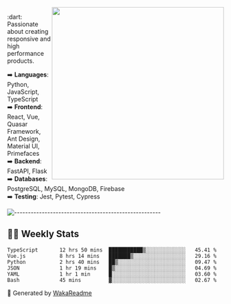 <img src="https://github-readme-stats.vercel.app/api?username=iguit0&show_icons=true&include_all_commits=true&count_private=true&theme=dracula" min-width="400px" max-width="400px" width="400px" align="right" />

<p align="left"> 
  :dart: Passionate about creating responsive and high performance products.
</p>

<p align="left">
  ➡️ <strong>Languages</strong>: Python, JavaScript, TypeScript<br>
  ➡️ <strong>Frontend</strong>: React, Vue, Quasar Framework, Ant Design, Material UI, Primefaces<br>
  ➡️ <strong>Backend</strong>: FastAPI, Flask<br>
  ➡️ <strong>Databases</strong>: PostgreSQL, MySQL, MongoDB, Firebase<br>
  ➡️ <strong>Testing</strong>: Jest, Pytest, Cypress<br>
</p>

![-----------------------------------------------------](https://raw.githubusercontent.com/andreasbm/readme/master/assets/lines/vintage.png)

## :man_technologist: Weekly Stats
<!--START_SECTION:waka-->

```text
TypeScript       12 hrs 50 mins  ███████████▒░░░░░░░░░░░░░   45.41 %
Vue.js           8 hrs 14 mins   ███████▒░░░░░░░░░░░░░░░░░   29.16 %
Python           2 hrs 40 mins   ██▒░░░░░░░░░░░░░░░░░░░░░░   09.47 %
JSON             1 hr 19 mins    █▒░░░░░░░░░░░░░░░░░░░░░░░   04.69 %
YAML             1 hr 1 min      █░░░░░░░░░░░░░░░░░░░░░░░░   03.60 %
Bash             45 mins         ▓░░░░░░░░░░░░░░░░░░░░░░░░   02.67 %
```

<!--END_SECTION:waka-->

🚀 Generated by [WakaReadme](https://github.com/athul/waka-readme)
